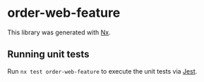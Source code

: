 # order-web-feature

This library was generated with [Nx](https://nx.dev).

## Running unit tests

Run `nx test order-web-feature` to execute the unit tests via [Jest](https://jestjs.io).
